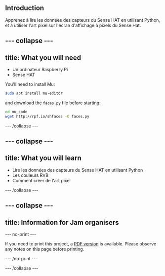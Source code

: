 ## Introduction

Apprenez à lire les données des capteurs du Sense HAT en utilisant Python, et à utiliser l'art pixel sur l'écran d'affichage à pixels du Sense Hat.

## \--- collapse \---

## title: What you will need

- Un ordinateur Raspberry Pi
- Sense HAT

You'll need to install Mu:

```bash
sudo apt install mu-editor
```

and download the `faces.py` file before starting:

```bash
cd mu_code
wget http://rpf.io/shfaces -O faces.py
```

\--- /collapse \---

## \--- collapse \---

## title: What you will learn

- Lire les données des capteurs du Sense HAT en utilisant Python
- Les couleurs RVB
- Comment créer de l'art pixel

\--- /collapse \---

## \--- collapse \---

## title: Information for Jam organisers

\--- no-print \---

If you need to print this project, a [PDF version](https://github.com/raspberrypilearning/jam-worksheets/raw/master/pdf/Sense-HAT-Smile.pdf) is available. Please observe any notes on this page before printing.

\--- /no-print \---

\--- /collapse \---